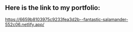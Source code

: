 ## Here is the link to my portfolio:
https://6659b8103975c9233fea3d2b--fantastic-salamander-552c06.netlify.app/
